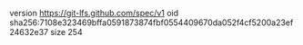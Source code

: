 version https://git-lfs.github.com/spec/v1
oid sha256:7108e323469bffa0591873874fbf0554409670da052f4cf5200a23ef24632e37
size 254

